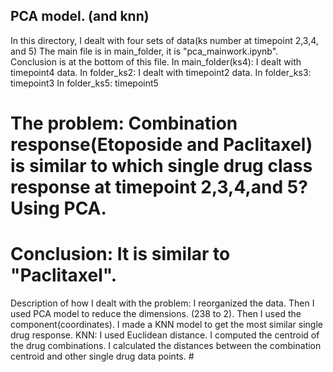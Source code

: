 ## PCA model. (and knn)
In this directory, I dealt with four sets of data(ks number at timepoint 2,3,4, and 5)
The main file is in main_folder, it is "pca_mainwork.ipynb". Conclusion is at the bottom of this file. 
In main_folder(ks4): I dealt with timepoint4 data.
In folder_ks2: I dealt with timepoint2 data.
In folder_ks3: timepoint3
In folder_ks5: timepoint5
# The problem: Combination response(Etoposide and Paclitaxel) is similar to which single drug class response at timepoint 2,3,4,and 5? Using PCA.
# Conclusion: It is similar to "Paclitaxel".

Description of how I dealt with the problem: I reorganized the data. Then I used PCA model to reduce the dimensions. (238 to 2). Then I used the component(coordinates). I made a KNN model to get the most similar single drug response. 
KNN: I used Euclidean distance. I computed the centroid of the drug combinations. I calculated the distances between the combination centroid and other single drug data points. #




